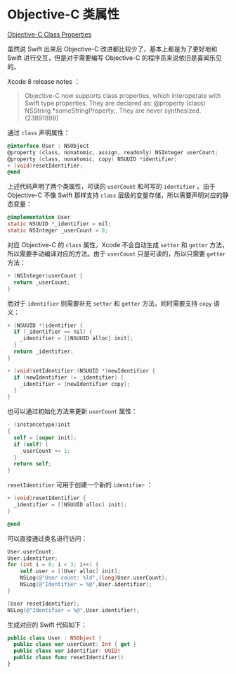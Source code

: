 # Objective-C 类属性
[Objective-C Class Properties](https://useyourloaf.com/blog/objective-c-class-properties/)

虽然说 Swift 出来后 Objective-C 改进都比较少了，基本上都是为了更好地和 Swift 进行交互，但是对于需要编写 Objective-C 的程序员来说依旧是喜闻乐见的。

Xcode 8 release notes ：

> Objective-C now supports class properties, which interoperate with Swift type properties. They are declared as: @property (class) NSString *someStringProperty;. They are never synthesized. (23891898)

通过 `class` 声明属性：

```objectivec
@interface User : NSObject
@property (class, nonatomic, assign, readonly) NSInteger userCount;
@property (class, nonatomic, copy) NSUUID *identifier;
+ (void)resetIdentifier;
@end
```

上述代码声明了两个类属性，可读的 `userCount` 和可写的 `identifier` 。由于 Objective-C 不像 Swift 那样支持 `class` 层级的变量存储，所以需要声明对应的静态变量：

```objectivec
@implementation User
static NSUUID *_identifier = nil;
static NSInteger _userCount = 0;
```

对应 Objective-C 的 `class` 属性，Xcode 不会自动生成 `setter` 和 `getter` 方法，所以需要手动编译对应的方法。由于 `userCount` 只是可读的，所以只需要 `getter` 方法：

```objectivec
+ (NSInteger)userCount {
  return _userCount;
}
```

而对于 `identifier` 则需要补充 `setter` 和 `getter` 方法，同时需要支持 `copy` 语义：

```objectivec
+ (NSUUID *)identifier {
  if (_identifier == nil) {
    _identifier = [[NSUUID alloc] init];
  }
  return _identifier;
}

+ (void)setIdentifier:(NSUUID *)newIdentifier {
  if (newIdentifier != _identifier) {
    _identifier = [newIdentifier copy];
  }
}
```

也可以通过初始化方法来更新 `userCount` 属性：

```objectivec
- (instancetype)init
{
  self = [super init];
  if (self) {
    _userCount += 1;
  }
  return self;
}
```

`resetIdentifier` 可用于创建一个新的 `identifier` ：

```objectivec
+ (void)resetIdentifier {
  _identifier = [[NSUUID alloc] init];
}

@end
```

可以直接通过类名进行访问：

```objectivec
User.userCount;
User.identifier;
for (int i = 0; i < 3; i++) {
    self.user = [[User alloc] init];
    NSLog(@"User count: %ld",(long)User.userCount);
    NSLog(@"Identifier = %@",User.identifier);
}

[User resetIdentifier];    
NSLog(@"Identifier = %@",User.identifier);
```

生成对应的 Swift 代码如下：

```swift
public class User : NSObject { 
  public class var userCount: Int { get }
  public class var identifier: UUID!   
  public class func resetIdentifier()
}
```